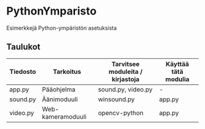 # PythonYmparisto
Esimerkkejä Python-ympäristön asetuksista

## Taulukot
| Tiedosto | Tarkoitus | Tarvitsee moduleita / kirjastoja | Käyttää tätä modulia |
|---|---|---|---|
app.py | Pääohjelma | sound.py, video.py | -
sound.py | Äänimoduuli | winsound.py | app.py
video.py | Web-kameramoduuli | opencv-python | app.py

